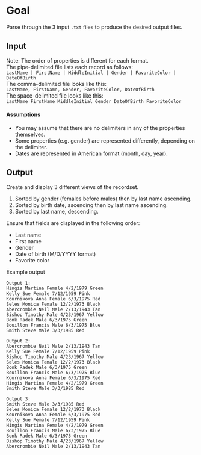 # Goal
Parse through the 3 input `.txt` files to produce the desired output files.

## Input  
Note: The order of properties is different for each format.  
The pipe-delimited file lists each record as follows:  
`LastName | FirstName | MiddleInitial | Gender | FavoriteColor | DateOfBirth`  
The comma-delimited file looks like this:  
`LastName, FirstName, Gender, FavoriteColor, DateOfBirth`  
The space-delimited file looks like this:  
`LastName FirstName MiddleInitial Gender DateOfBirth FavoriteColor`

#### Assumptions
- You may assume that there are no delimiters in any of the properties themselves.
- Some properties (e.g. gender) are represented differently, depending on the delimiter.
- Dates are represented in American format (month, day, year).

## Output  
Create and display 3 different views of the recordset.

1. Sorted by gender (females before males) then by last name ascending.
1. Sorted by birth date, ascending then by last name ascending.
1. Sorted by last name, descending.  

Ensure that fields are displayed in the following order:
- Last name
- First name
- Gender
- Date of birth (M/D/YYYY format)
- Favorite color

Example output
```
Output 1:
Hingis Martina Female 4/2/1979 Green
Kelly Sue Female 7/12/1959 Pink
Kournikova Anna Female 6/3/1975 Red
Seles Monica Female 12/2/1973 Black
Abercrombie Neil Male 2/13/1943 Tan
Bishop Timothy Male 4/23/1967 Yellow
Bonk Radek Male 6/3/1975 Green
Bouillon Francis Male 6/3/1975 Blue
Smith Steve Male 3/3/1985 Red
```
```
Output 2:
Abercrombie Neil Male 2/13/1943 Tan
Kelly Sue Female 7/12/1959 Pink
Bishop Timothy Male 4/23/1967 Yellow
Seles Monica Female 12/2/1973 Black
Bonk Radek Male 6/3/1975 Green
Bouillon Francis Male 6/3/1975 Blue
Kournikova Anna Female 6/3/1975 Red
Hingis Martina Female 4/2/1979 Green
Smith Steve Male 3/3/1985 Red
```
```
Output 3:
Smith Steve Male 3/3/1985 Red
Seles Monica Female 12/2/1973 Black
Kournikova Anna Female 6/3/1975 Red
Kelly Sue Female 7/12/1959 Pink
Hingis Martina Female 4/2/1979 Green
Bouillon Francis Male 6/3/1975 Blue
Bonk Radek Male 6/3/1975 Green
Bishop Timothy Male 4/23/1967 Yellow
Abercrombie Neil Male 2/13/1943 Tan
```
